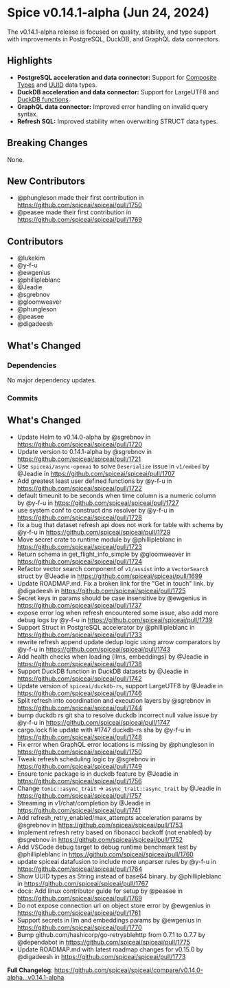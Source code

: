 # Spice v0.14.1-alpha (Jun 24, 2024)

The v0.14.1-alpha release is focused on quality, stability, and type support with improvements in PostgreSQL, DuckDB, and GraphQL data connectors.

## Highlights

- **PostgreSQL acceleration and data connector:** Support for [Composite Types](https://www.postgresql.org/docs/current/rowtypes.html#ROWTYPES) and [UUID](https://www.postgresql.org/docs/current/datatype-uuid.html) data types.
- **DuckDB acceleration and data connector:** Support for LargeUTF8 and [DuckDB functions](https://duckdb.org/docs/data/overview).
- **GraphQL data connector:** Improved error handling on invalid query syntax.
- **Refresh SQL:** Improved stability when overwriting STRUCT data types.

## Breaking Changes

None.

## New Contributors
* @phungleson made their first contribution in https://github.com/spiceai/spiceai/pull/1750
* @peasee made their first contribution in https://github.com/spiceai/spiceai/pull/1769

## Contributors

- @lukekim
- @y-f-u
- @ewgenius
- @phillipleblanc
- @Jeadie
- @sgrebnov
- @gloomweaver
- @phungleson
- @peasee
- @digadeesh

## What's Changed

### Dependencies

No major dependency updates.

### Commits
## What's Changed
- Update Helm to v0.14.0-alpha by @sgrebnov in https://github.com/spiceai/spiceai/pull/1720
- Update version to 0.14.1-alpha by @sgrebnov in https://github.com/spiceai/spiceai/pull/1721
- Use `spiceai/async-openai` to solve `Deserialize` issue in `v1/embed` by @Jeadie in https://github.com/spiceai/spiceai/pull/1707
- Add greatest least user defined functions by @y-f-u in https://github.com/spiceai/spiceai/pull/1722
- default timeunit to be seconds when time column is a numeric column by @y-f-u in https://github.com/spiceai/spiceai/pull/1727
- use system conf to construct dns resolver by @y-f-u in https://github.com/spiceai/spiceai/pull/1728
- fix a bug that dataset refresh api does not work for table with schema by @y-f-u in https://github.com/spiceai/spiceai/pull/1729
- Move secret crate to runtime module by @phillipleblanc in https://github.com/spiceai/spiceai/pull/1723
- Return schema in get_flight_info_simple by @gloomweaver in https://github.com/spiceai/spiceai/pull/1724
- Refactor vector search component of `v1/assist` into a `VectorSearch` struct by @Jeadie in https://github.com/spiceai/spiceai/pull/1699
- Update ROADMAP.md.  Fix a broken link for the "Get in touch" link. by @digadeesh in https://github.com/spiceai/spiceai/pull/1725
- Secret keys in params should be case insensitive by @ewgenius in https://github.com/spiceai/spiceai/pull/1737
- expose error log when refresh encountered some issue, also add more debug logs by @y-f-u in https://github.com/spiceai/spiceai/pull/1739
- Support Struct in PostgreSQL accelerator by @phillipleblanc in https://github.com/spiceai/spiceai/pull/1733
- rewrite refresh append update dedup logic using arrow comparators by @y-f-u in https://github.com/spiceai/spiceai/pull/1743
- Add health checks when loading  {llms, embeddings} by @Jeadie in https://github.com/spiceai/spiceai/pull/1738
- Support DuckDB function in DuckDB datasets by @Jeadie in https://github.com/spiceai/spiceai/pull/1742
- Update version of `spiceai/duckdb-rs`, support LargeUTF8 by @Jeadie in https://github.com/spiceai/spiceai/pull/1746
- Split refresh into coordination and execution layers by @sgrebnov in https://github.com/spiceai/spiceai/pull/1744
- bump duckdb rs git sha to resolve duckdb incorrect null value issue by @y-f-u in https://github.com/spiceai/spiceai/pull/1747
- cargo.lock file update with #1747 duckdb-rs sha by @y-f-u in https://github.com/spiceai/spiceai/pull/1748
- Fix error when GraphQL error locations is missing by @phungleson in https://github.com/spiceai/spiceai/pull/1750
- Tweak refresh scheduling logic by @sgrebnov in https://github.com/spiceai/spiceai/pull/1749
- Ensure tonic package is in duckdb feature by @Jeadie in https://github.com/spiceai/spiceai/pull/1756
- Change  `tonic::async_trait` -> `async_trait::async_trait` by @Jeadie in https://github.com/spiceai/spiceai/pull/1757
- Streaming in v1/chat/completion by @Jeadie in https://github.com/spiceai/spiceai/pull/1741
- Add refresh_retry_enabled/max_attempts acceleration params by @sgrebnov in https://github.com/spiceai/spiceai/pull/1753
- Implement refresh retry based on fibonacci backoff (not enabled) by @sgrebnov in https://github.com/spiceai/spiceai/pull/1752
- Add VSCode debug target to debug runtime benchmark test by @phillipleblanc in https://github.com/spiceai/spiceai/pull/1760
- update spiceai datafusion to include more unparser rules by @y-f-u in https://github.com/spiceai/spiceai/pull/1764
- Show UUID types as String instead of base64 binary. by @phillipleblanc in https://github.com/spiceai/spiceai/pull/1767
- docs: Add linux contributor guide for setup by @peasee in https://github.com/spiceai/spiceai/pull/1769
- Do not expose connection url on object store error by @ewgenius in https://github.com/spiceai/spiceai/pull/1761
- Support secrets in llm and embeddings params by @ewgenius in https://github.com/spiceai/spiceai/pull/1770
- Bump github.com/hashicorp/go-retryablehttp from 0.7.1 to 0.7.7 by @dependabot in https://github.com/spiceai/spiceai/pull/1775
- Update ROADMAP.md with latest roadmap changes for v0.15.0 by @digadeesh in https://github.com/spiceai/spiceai/pull/1773

**Full Changelog**: https://github.com/spiceai/spiceai/compare/v0.14.0-alpha...v0.14.1-alpha
